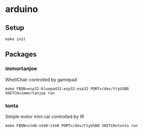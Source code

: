 # arduino

## Setup

```
make init
```

## Packages

### immortanjoe
WhellChair controlled by gamepad

```
make FBQN=esp32-bluepad32:esp32:esp32 PORT=/dev/ttyUSB0 SKETCH=immortanjoe run
```

### tonta
Simple motor mini car controlled by IR

```
make FBQN=stm8:stm8:stm8 PORT=/dev/ttyUSB0 SKETCH=tonta run
```

